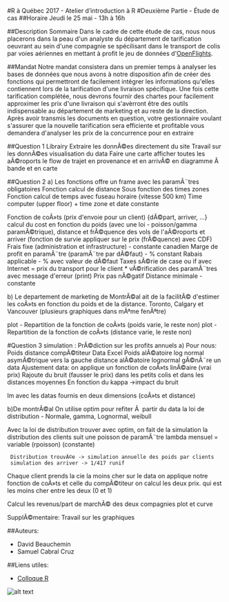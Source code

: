 #R à Québec 2017 - Atelier d’introduction à R
#Deuxième Partie - Étude de cas
##Horaire
Jeudi le 25 mai - 13h à 16h

##Description Sommaire
Dans le cadre de cette étude de cas, nous nous placerons dans la peau d'un analyste du département de tarification oeuvrant au sein d'une compagnie se spécilisant dans le transport de colis par voies aériennes en mettant à profit le jeu de données d'[OpenFlights](https://openflights.org/data.html).

##Mandat
Notre mandat consistera dans un premier temps à analyser les bases de données que nous avons à notre disposition afin de créer des fonctions qui permettront de facilement intégrer les informations qu'elles contiennent lors de la tarification d'une livraison spécifique. Une fois cette tarification complétée, nous devrons fournir des chartes pour facilement approximer les prix d'une livraison qui s'avèrront être des outils indispensable au département de marketing et au reste de la direction. Après avoir transmis les documents en question, votre gestionnaire voulant s'assurer que la nouvelle tarification sera efficiente et profitable vous demandera d'analyser les prix de la concurrence pour en extraire 

##Question 1
Librairy
Extraire les donnÃ©es directement du site
Travail sur les donnÃ©es
visualisation du data
     Faire une carte
          afficher toutes les aÃ©roports
          le flow de trajet en provenance et en arrivÃ© en diagramme Ã  bande et en carte

##Question 2
a)
Les fonctions offre un frame avec les paramÃ¨tres obligatoires
Fonction calcul de distance 
Sous fonction des times zones
Fonction calcul de temps avec fuseau horaire (vitesse 500 km)
     Time computer (upper floor) + time zone  et date constante
     
Fonction de coÃ»ts (prix d'envoie pour un client) {dÃ©part, arriver, ...}
     calcul du cost en fonction du poids (avec une loi - poisson/gamma paramÃ©trique), distance et frÃ©quence des vols de l'aÃ©roports et arriver (fonction de survie appliquer sur le prix (frÃ©quence) avec CDF)
     Frais fixe (administration et infrastructure) - constante canadien
     Marge de profit en paramÃ¨tre (paramÃ¨tre par dÃ©faut) - % constant
     Rabais applicable - % avec valeur de dÃ©faut
     Taxes sÃ©rie de case ou if avec Internet
     = prix du transport pour le client
     * vÃ©rification des paramÃ¨tres avec message d'erreur (print)
          Prix pas nÃ©gatif
          Distance minimale - constante 

b)
Le departement de marketing de MontrÃ©al ait de la facilitÃ© d'estimer les coÃ»ts en fonction du poids et de la distance. Toronto, Calgary et Vancouver (plusieurs graphiques dans mÃªme fenÃªtre)

plot - Repartition de la fonction de coÃ»ts (poids varie, le reste non)
plot - Repartition de la fonction de coÃ»ts (distance varie, le reste non)



#Question 3 simulation : PrÃ©diction sur les profits annuels
a)
Pour nous: Poids distance compÃ©titeur
Data Excel
Poids alÃ©atoire log normal asymÃ©trique vers la gauche
distance alÃ©atoire lognormal 
gÃ©nÃ¨re un data 
Ajustement data:
     on applique un fonction de coÃ»ts linÃ©aire (vrai prix)
     Rajoute du bruit (fausser le prix) dans les petits colis et dans les distances moyennes
          En fonction du kappa ->impact du bruit 

lm avec les datas fournis en deux dimensions (coÃ»ts et distance)

b)De montrÃ©al
On utilise optim pour refiter Ã  partir du data la loi de distribution - Normale, gamma, Lognormal, weibull

Avec la loi de distribution trouver avec optim, on fait de la simulation
     la distribution des clients suit une poisson de paramÃ¨tre lambda mensuel = variable (rpoisson) (constante)
     
     Distribution trouvÃ©e -> simulation annuelle des poids par clients
     simulation des arriver -> 1/417 runif

     
Chaque client prends la cie la moins cher
sur le data on applique notre fonction de coÃ»ts et celle du compÃ©titeur on calcul les deux prix.
qui est les moins cher entre les deux (0 et 1)


Calcul les revenus/part de marchÃ© des deux compagnies
plot et curve


SupplÃ©mentaire:
Travail sur les graphiques

##Auteurs:
* David Beauchemin
* Samuel Cabral Cruz

##Liens utiles:
* [Colloque R](http://raquebec.ulaval.ca/2017/)

![alt text](https://www.google.ca/url?sa=i&rct=j&q=&esrc=s&source=images&cd=&ved=0ahUKEwiilODnvNzTAhWC64MKHYBuA_QQjBwIBA&url=http%3A%2F%2Fwww.iconarchive.com%2Fdownload%2Fi89699%2Falecive%2Fflatwoken%2FApps-Haroopad.ico&psig=AFQjCNFThnM3DM-g64vq4jmpEV4U6cxzHw&ust=1494201584011198)